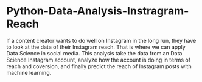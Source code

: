 # Python-Data-Analysis-Instragram-Reach
If a content creator wants to do well on Instagram in the long run, they have to look at the data of their Instagram reach. That is where we can apply Data Science in social media. This analysis take the data from an Data Science Instagram account, analyze how the account is doing in terms of reach and coversion, and finally predict the reach of Instagram posts with machine learning.
